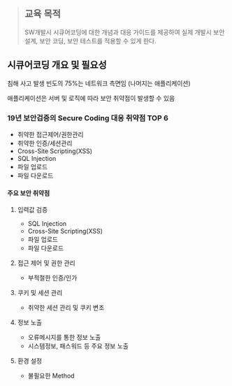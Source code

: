 >## 교육 목적
>SW개발시 시큐어코딩에 대한 개념과 대응 가이드를 제공하여 실제 개발시 보안 설계, 보안 코딩, 보안 테스트를 적용할 수 있게 한다.  

## 시큐어코딩 개요 및 필요성
침해 사고 발생 빈도의 75%는 네트워크 측면임
(나머지는 애플리케이션)

애플리케이션은 서버 및 로직에 따라 보안 취약점이 발생할 수 있음


### 19년 보안검증의 Secure Coding 대응 취약점 TOP 6
- 취약한 접근제어/권한관리
- 취약한 인증/세션관리
- Cross-Site Scripting(XSS)
- SQL Injection
- 파일 업로드
- 파일 다운로드

#### 주요 보안 취약점
1. 입력값 검증
   - SQL Injection
   - Cross-Site Scripting(XSS)
   - 파일 업로드
   - 파일 다운로드

2. 접근 제어 및 권한 관리
   - 부적절한 인증/인가

3. 쿠키 및 세션 관리
   - 취약한 세션 관리 및 쿠키 변조

4. 정보 노출
   - 오류메시지를 통한 정보 노출
   - 시스템정보, 패스워드 등 주요 정보 노출

5. 환경 설정
   - 불필요한 Method


<!--stackedit_data:
eyJoaXN0b3J5IjpbMTYyODA0OTQ2OSwtMzk2NzE2ODU4LC0xNT
gzODE4MTMyLC0xMjMyODEzMTIyLDczMDk5ODExNl19
-->